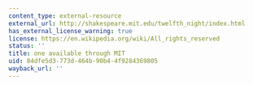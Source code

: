 ```yaml
---
content_type: external-resource
external_url: http://shakespeare.mit.edu/twelfth_night/index.html
has_external_license_warning: true
license: https://en.wikipedia.org/wiki/All_rights_reserved
status: ''
title: one available through MIT
uid: 84dfe5d3-773d-464b-90b4-4f9284369805
wayback_url: ''
---
```

